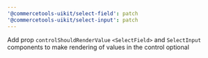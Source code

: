 ```yaml
---
'@commercetools-uikit/select-field': patch
'@commercetools-uikit/select-input': patch
---
```


Add prop `controlShouldRenderValue` `<SelectField>` and `SelectInput` components to make rendering of values in the control optional
